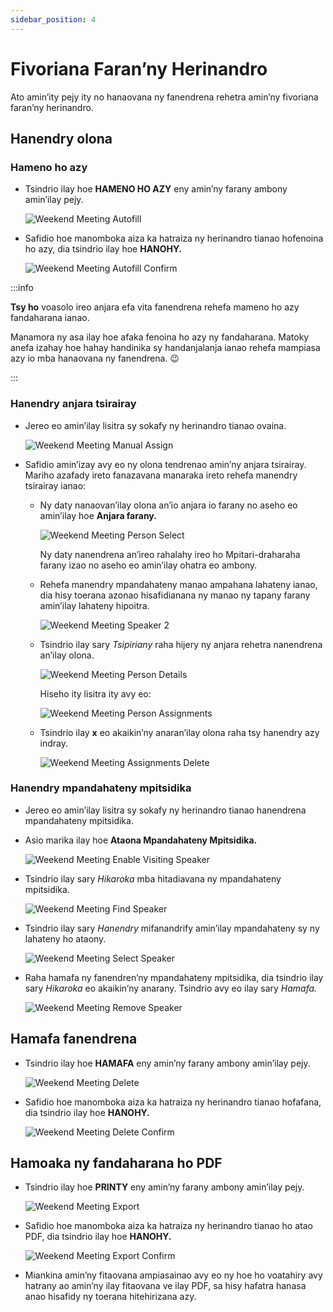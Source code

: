 ```yaml
---
sidebar_position: 4
---
```


# Fivoriana Faran’ny Herinandro

Ato amin’ity pejy ity no hanaovana ny fanendrena rehetra amin’ny fivoriana faran’ny herinandro.

## Hanendry olona

### Hameno ho azy

- Tsindrio ilay hoe **HAMENO HO AZY** eny amin’ny farany ambony amin’ilay pejy.

  ![Weekend Meeting Autofill](./cpe_weekend_meeting_autofill.png)

- Safidio hoe manomboka aiza ka hatraiza ny herinandro tianao hofenoina ho azy, dia tsindrio ilay hoe **HANOHY.**

  ![Weekend Meeting Autofill Confirm](./cpe_weekend_meeting_autofill_confirm.png)

:::info

**Tsy ho** voasolo ireo anjara efa vita fanendrena rehefa mameno ho azy fandaharana ianao.

Manamora ny asa ilay hoe afaka fenoina ho azy ny fandaharana. Matoky anefa izahay hoe hahay handinika sy handanjalanja ianao rehefa mampiasa azy io mba hanaovana ny fanendrena. 😉

:::

### Hanendry anjara tsirairay

- Jereo eo amin’ilay lisitra sy sokafy ny herinandro tianao ovaina.

  ![Weekend Meeting Manual Assign](./cpe_weekend_meeting_manual_assign.png)

- Safidio amin’izay avy eo ny olona tendrenao amin’ny anjara tsirairay. Mariho azafady ireto fanazavana manaraka ireto rehefa manendry tsirairay ianao:

  - Ny daty nanaovan’ilay olona an’io anjara io farany no aseho eo amin’ilay hoe **Anjara farany.**

    ![Weekend Meeting Person Select](./cpe_weekend_meeting_person_select.png)

    Ny daty nanendrena an’ireo rahalahy ireo ho Mpitari-draharaha farany izao no aseho eo amin’ilay ohatra eo ambony.

  - Rehefa manendry mpandahateny manao ampahana lahateny ianao, dia hisy toerana azonao hisafidianana ny manao ny tapany farany amin’ilay lahateny hipoitra.

    ![Weekend Meeting Speaker 2](./cpe_weekend_meeting_speaker2.png)

  - Tsindrio ilay sary _Tsipiriany_ raha hijery ny anjara rehetra nanendrena an’ilay olona.

    ![Weekend Meeting Person Details](./cpe_meeting_assignments_person_details.png)

    Hiseho ity lisitra ity avy eo:

    ![Weekend Meeting Person Assignments](./cpe_weekend_meeting_person_assignments.png)

  - Tsindrio ilay **x** eo akaikin’ny anaran’ilay olona raha tsy hanendry azy indray.

    ![Weekend Meeting Assignments Delete](./cpe_meeting_assignments_delete.png)

### Hanendry mpandahateny mpitsidika

- Jereo eo amin’ilay lisitra sy sokafy ny herinandro tianao hanendrena mpandahateny mpitsidika.

- Asio marika ilay hoe **Ataona Mpandahateny Mpitsidika.**

  ![Weekend Meeting Enable Visiting Speaker](./cpe_weekend_meeting_enable_visiting_speaker.png)

- Tsindrio ilay sary _Hikaroka_ mba hitadiavana ny mpandahateny mpitsidika.

  ![Weekend Meeting Find Speaker](./cpe_weekend_meeting_find_speaker.png)

- Tsindrio ilay sary _Hanendry_ mifanandrify amin’ilay mpandahateny sy ny lahateny ho ataony.

  ![Weekend Meeting Select Speaker](./cpe_weekend_meeting_select_speaker.png)

- Raha hamafa ny fanendren’ny mpandahateny mpitsidika, dia tsindrio ilay sary _Hikaroka_ eo akaikin’ny anarany. Tsindrio avy eo ilay sary _Hamafa._

  ![Weekend Meeting Remove Speaker](./cpe_weekend_meeting_remove_speaker.png)

## Hamafa fanendrena

- Tsindrio ilay hoe **HAMAFA** eny amin’ny farany ambony amin’ilay pejy.

  ![Weekend Meeting Delete](./cpe_weekend_meeting_delete.png)

- Safidio hoe manomboka aiza ka hatraiza ny herinandro tianao hofafana, dia tsindrio ilay hoe **HANOHY.**

  ![Weekend Meeting Delete Confirm](./cpe_weekend_meeting_delete_confirm.png)

## Hamoaka ny fandaharana ho PDF

- Tsindrio ilay hoe **PRINTY** eny amin’ny farany ambony amin’ilay pejy.

  ![Weekend Meeting Export](./cpe_weekend_meeting_export.png)

- Safidio hoe manomboka aiza ka hatraiza ny herinandro tianao ho atao PDF, dia tsindrio ilay hoe **HANOHY.**

  ![Weekend Meeting Export Confirm](./cpe_weekend_meeting_export_confirm.png)

- Miankina amin’ny fitaovana ampiasainao avy eo ny hoe ho voatahiry avy hatrany ao amin’ny ilay fitaovana ve ilay PDF, sa hisy hafatra hanasa anao hisafidy ny toerana hitehirizana azy.
